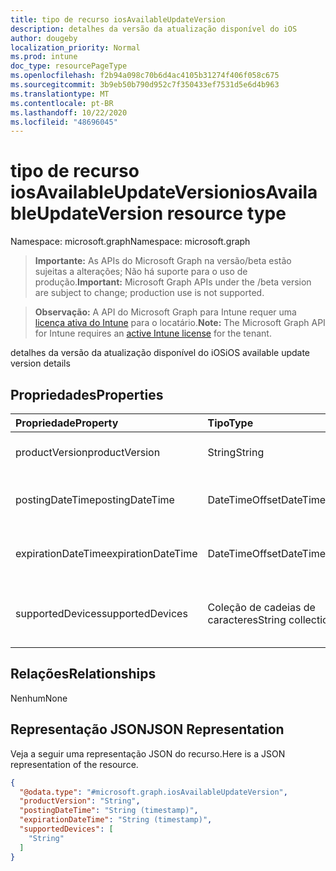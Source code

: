```yaml
---
title: tipo de recurso iosAvailableUpdateVersion
description: detalhes da versão da atualização disponível do iOS
author: dougeby
localization_priority: Normal
ms.prod: intune
doc_type: resourcePageType
ms.openlocfilehash: f2b94a098c70b6d4ac4105b31274f406f058c675
ms.sourcegitcommit: 3b9eb50b790d952c7f350433ef7531d5e6d4b963
ms.translationtype: MT
ms.contentlocale: pt-BR
ms.lasthandoff: 10/22/2020
ms.locfileid: "48696045"
---
```

# <a name="iosavailableupdateversion-resource-type"></a><span data-ttu-id="151b5-103">tipo de recurso iosAvailableUpdateVersion</span><span class="sxs-lookup"><span data-stu-id="151b5-103">iosAvailableUpdateVersion resource type</span></span>

<span data-ttu-id="151b5-104">Namespace: microsoft.graph</span><span class="sxs-lookup"><span data-stu-id="151b5-104">Namespace: microsoft.graph</span></span>

> <span data-ttu-id="151b5-105">**Importante:** As APIs do Microsoft Graph na versão/beta estão sujeitas a alterações; Não há suporte para o uso de produção.</span><span class="sxs-lookup"><span data-stu-id="151b5-105">**Important:** Microsoft Graph APIs under the /beta version are subject to change; production use is not supported.</span></span>

> <span data-ttu-id="151b5-106">**Observação:** A API do Microsoft Graph para Intune requer uma [licença ativa do Intune](https://go.microsoft.com/fwlink/?linkid=839381) para o locatário.</span><span class="sxs-lookup"><span data-stu-id="151b5-106">**Note:** The Microsoft Graph API for Intune requires an [active Intune license](https://go.microsoft.com/fwlink/?linkid=839381) for the tenant.</span></span>

<span data-ttu-id="151b5-107">detalhes da versão da atualização disponível do iOS</span><span class="sxs-lookup"><span data-stu-id="151b5-107">iOS available update version details</span></span>

## <a name="properties"></a><span data-ttu-id="151b5-108">Propriedades</span><span class="sxs-lookup"><span data-stu-id="151b5-108">Properties</span></span>
|<span data-ttu-id="151b5-109">Propriedade</span><span class="sxs-lookup"><span data-stu-id="151b5-109">Property</span></span>|<span data-ttu-id="151b5-110">Tipo</span><span class="sxs-lookup"><span data-stu-id="151b5-110">Type</span></span>|<span data-ttu-id="151b5-111">Descrição</span><span class="sxs-lookup"><span data-stu-id="151b5-111">Description</span></span>|
|:---|:---|:---|
|<span data-ttu-id="151b5-112">productVersion</span><span class="sxs-lookup"><span data-stu-id="151b5-112">productVersion</span></span>|<span data-ttu-id="151b5-113">String</span><span class="sxs-lookup"><span data-stu-id="151b5-113">String</span></span>|<span data-ttu-id="151b5-114">A versão da atualização.</span><span class="sxs-lookup"><span data-stu-id="151b5-114">The version of the update.</span></span>|
|<span data-ttu-id="151b5-115">postingDateTime</span><span class="sxs-lookup"><span data-stu-id="151b5-115">postingDateTime</span></span>|<span data-ttu-id="151b5-116">DateTimeOffset</span><span class="sxs-lookup"><span data-stu-id="151b5-116">DateTimeOffset</span></span>|<span data-ttu-id="151b5-117">A data de lançamento da atualização.</span><span class="sxs-lookup"><span data-stu-id="151b5-117">The posting date of the update.</span></span>|
|<span data-ttu-id="151b5-118">expirationDateTime</span><span class="sxs-lookup"><span data-stu-id="151b5-118">expirationDateTime</span></span>|<span data-ttu-id="151b5-119">DateTimeOffset</span><span class="sxs-lookup"><span data-stu-id="151b5-119">DateTimeOffset</span></span>|<span data-ttu-id="151b5-120">A data de expiração da atualização.</span><span class="sxs-lookup"><span data-stu-id="151b5-120">The expiration date of the update.</span></span>|
|<span data-ttu-id="151b5-121">supportedDevices</span><span class="sxs-lookup"><span data-stu-id="151b5-121">supportedDevices</span></span>|<span data-ttu-id="151b5-122">Coleção de cadeias de caracteres</span><span class="sxs-lookup"><span data-stu-id="151b5-122">String collection</span></span>|<span data-ttu-id="151b5-123">Lista de dispositivos com suporte para a atualização.</span><span class="sxs-lookup"><span data-stu-id="151b5-123">List of supported devices for the update.</span></span>|

## <a name="relationships"></a><span data-ttu-id="151b5-124">Relações</span><span class="sxs-lookup"><span data-stu-id="151b5-124">Relationships</span></span>
<span data-ttu-id="151b5-125">Nenhum</span><span class="sxs-lookup"><span data-stu-id="151b5-125">None</span></span>

## <a name="json-representation"></a><span data-ttu-id="151b5-126">Representação JSON</span><span class="sxs-lookup"><span data-stu-id="151b5-126">JSON Representation</span></span>
<span data-ttu-id="151b5-127">Veja a seguir uma representação JSON do recurso.</span><span class="sxs-lookup"><span data-stu-id="151b5-127">Here is a JSON representation of the resource.</span></span>
<!-- {
  "blockType": "resource",
  "@odata.type": "microsoft.graph.iosAvailableUpdateVersion"
}
-->
``` json
{
  "@odata.type": "#microsoft.graph.iosAvailableUpdateVersion",
  "productVersion": "String",
  "postingDateTime": "String (timestamp)",
  "expirationDateTime": "String (timestamp)",
  "supportedDevices": [
    "String"
  ]
}
```





